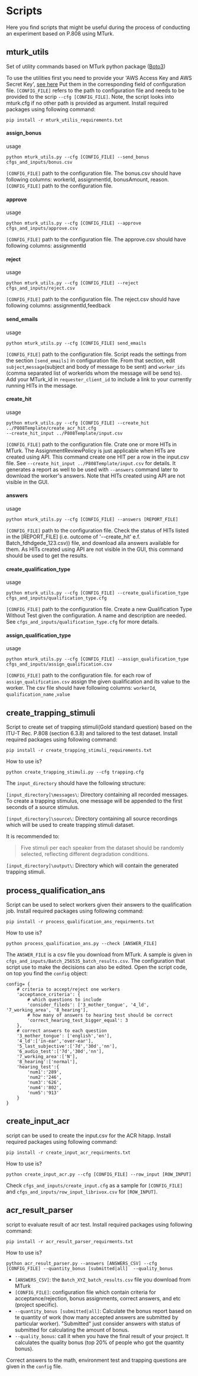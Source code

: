 # Scripts
Here you find scripts that might be useful during the process of conducting an experiment based on P.808 using MTurk.

## mturk_utils
Set of utility commands based on MTurk python package ([Boto3](https://boto3.amazonaws.com/v1/documentation/api/latest/reference/services/mturk.html#MTurk.Client.reject_assignment))

To use the utilities first you need to provide your 'AWS Access Key and AWS Secret Key', [see here](https://requester.mturk.com/developer)
Put them in the corresponding field of configuration file. `[CONFIG_FILE]` refers to the path to configuration file and
needs to be provided to the scrip `--cfg [CONFIG_FILE]`.
Note, the script looks into mturk.cfg if no other path is provided as argument.
Install required packages using following command:

```
pip install -r mturk_utilis_requirements.txt
```

#### assign_bonus
usage
```
python mturk_utils.py --cfg [CONFIG_FILE] --send_bonus cfgs_and_inputs/bonus.csv 
```
`[CONFIG_FILE]` path to the configuration file.
The bonus.csv should have following columns: workerId, assignmentId, bonusAmount, reason.
`[CONFIG_FILE]` path to the configuration file.

#### approve
usage
```
python mturk_utils.py --cfg [CONFIG_FILE] --approve cfgs_and_inputs/approve.csv 
```
`[CONFIG_FILE]` path to the configuration file.
The approve.csv should have following columns: assignmentId


#### reject
usage
```
python mturk_utils.py --cfg [CONFIG_FILE] --reject cfgs_and_inputs/reject.csv 
```

`[CONFIG_FILE]` path to the configuration file.
The reject.csv should have following columns: assignmentId,feedback

#### send_emails
usage
```
python mturk_utils.py --cfg [CONFIG_FILE] send_emails 
```

`[CONFIG_FILE]` path to the configuration file.
Script reads the settings from the section `[send_emails]` in configuration file.
From that section, edit `subject`,`message`(subject and body of message to be sent) and `worker_ids` 
(comma separated list of workerIds whom the message will be send to). 
Add your MTurk_id in `requester_client_id` to include a link to your 
currently running HITs in the message. 


#### create_hit
usage 

```
python mturk_utils.py --cfg [CONFIG_FILE] --create_hit ../P808Template/create_acr_hit.cfg 
--create_hit_input ../P808Template/input.csv  
```

`[CONFIG_FILE]` path to the configuration file.
Crate one or more HITs in MTurk. The AssignmentReviewPolicy is just applicable when HITs are created using API.
This command create one HIT per a row in the input.csv file. See `--create_hit_input ../P808Template/input.csv` 
 for details. It generates a report as well to be used with 
`--answers` command later to download the worker's answers. Note that HITs created using API are not visible
in the GUI.


#### answers
usage 

```
python mturk_utils.py --cfg [CONFIG_FILE] --answers [REPORT_FILE]   
```

`[CONFIG_FILE]` path to the configuration file.
Check the status of HITs listed in the [REPORT_FILE] (i.e. outcome of '--create_hit' e.f. Batch_fdhdgede_123.csv)) 
file, and download alla answers available for them. As HITs created using API are not visible in the GUI, this 
command should be used to get the results.

#### create_qualification_type
usage

```
python mturk_utils.py --cfg [CONFIG_FILE] --create_qualification_type cfgs_and_inputs/qualification_type.cfg

```

`[CONFIG_FILE]` path to the configuration file.
Create a new Qualification Type Without Test given the configuration. A name and description are needed.
See `cfgs_and_inputs/qualification_type.cfg` for more details.


#### assign_qualification_type

usage
```
python mturk_utils.py --cfg [CONFIG_FILE] --assign_qualification_type cfgs_and_inputs/assign_qualification.csv
```
`[CONFIG_FILE]` path to the configuration file.
for each row of `assign_qualification.csv` assign the given qualification and its value to the worker.
The csv file should have following columns: `workerId`, `qualification_name` ,`value`


## create_trapping_stimuli
Script to create set of trapping stimuli(Gold standard question) based on the ITU-T Rec. P.808 (section 6.3.8) and 
tailored to the test dataset.
Install required packages using following command:

```
pip install -r create_trapping_stimuli_requirements.txt
```

How to use is?

```
python create_trapping_stimuli.py --cfg trapping.cfg 
```
The `input_directory` should have the following structure:

`[input_directory]\messages\`: Directory containing all recorded messages. To create a trapping stimulus, one message
 will be appended to the first seconds of a source stimulus.

`[input_directory]\source\`: Directory containing all source recordings which will be used to create trapping stimuli 
dataset.

 It is recommended to:
  > Five stimuli per each speaker from the dataset should be randomly selected, reflecting different degradation conditions. 
 
`[input_directory]\output\`: Directory which will contain the generated trapping stimuli.
  
  
## process_qualification_ans
Script can be used to select workers given their answers to the qualification job.
Install required packages using following command:
 
 ```
pip install -r process_qualification_ans_requirments.txt
```

How to use is?

```
python process_qualification_ans.py --check [ANSWER_FILE]
```
The `ANSWER_FILE` is a csv file you download from MTurk. A sample is given in 
`cfgs_and_inputs/Batch_256535_batch_results.csv`. 
The configuration that script use to make the decisions can also be edited.
Open the script code, on top you find the `config` object:

```
config= {
    # criteria to accept/reject one workers
    'acceptance_criteria': {
        # which questions to include
        'consider_fileds': ['3_mother_tongue', '4_ld', '7_working_area', '8_hearing'],
        # how many of answers to hearing test should be correct
        'correct_hearing_test_bigger_equal': 3
    },
    # correct answers to each question
    '3_mother_tongue': ['english','en'],
    '4_ld':['in-ear','over-ear'],
    '5_last_subjective':['7d','30d','nn'],
    '6_audio_test':['7d','30d','nn'],
    '7_working_area':['N'],
    '8_hearing':['normal'],
    'hearing_test':{
        'num1':'289',
        'num2':'246',
        'num3':'626',
        'num4':'802',
        'num5':'913'
    }
}

````

## create_input_acr

script can be used to create the input.csv for the ACR hitapp. 
Install required packages using following command:
 
 ```
pip install -r create_input_acr_requirments.txt
```

How to use is?

```
python create_input_acr.py --cfg [CONFIG_FILE] --row_input [ROW_INPUT]
```
Check `cfgs_and_inputs/create_input.cfg` as a sample for `[CONFIG_FILE]` and 
`cfgs_and_inputs/row_input_librivox.csv` for `[ROW_INPUT]`.


## acr_result_parser

script to evaluate result of acr test. 
Install required packages using following command:
 
 ```
pip install -r acr_result_parser_requirments.txt
```

How to use is?

```
python acr_result_parser.py --answers [ANSWERS_CSV] --cfg [CONFIG_FILE] --quantity_bonus [submitted|all]  --quality_bonus
```

* `[ANSWERS_CSV]`: the `Batch_XYZ_batch_results.csv` file you download from MTurk
* `[CONFIG_FILE]`: configuration file which contain criteria for acceptance/rejection, bonus assignments, correct answers, and etc (project specific).
* `--quantity_bonus [submitted|all]`: Calculate the bonus report based on te quantity of work (how many accepted answers are submitted by
particular worker). "Submitted" just consider answers with status of submitted for calculating the amount of bonus. 
* `--quality_bonus`: call it when you have the final result of your project. It calculates the quality bonus (top 20% of people who got the 
quantity bonus).

Correct answers to the math, environment test and trapping questions are given in the `config` file. 

 